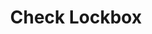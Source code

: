 ---
title: Check Lockbox

language_tabs:
  - shell: cURL

toc_footers:
  - <a href='mailto:hello@checklockbox.com'>Contact Us</a>

includes:
  - introduction
  - authentication
  - errors
  - pagination
  - dates_and_times
  - throttling
  - divider
  - account
  - checks
  - deposits

search: true
---